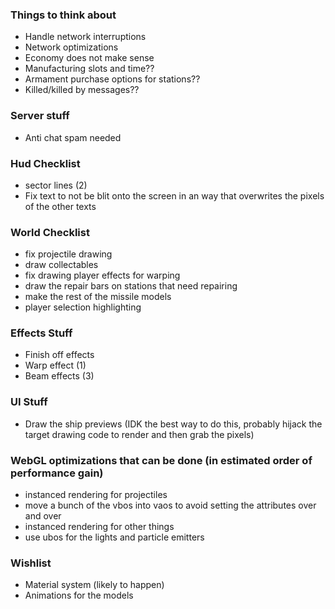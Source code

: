 ### Things to think about

- Handle network interruptions
- Network optimizations
- Economy does not make sense
- Manufacturing slots and time??
- Armament purchase options for stations??
- Killed/killed by messages??

### Server stuff

- Anti chat spam needed

### Hud Checklist

- sector lines (2)
- Fix text to not be blit onto the screen in an way that overwrites the pixels of the other texts

### World Checklist

- fix projectile drawing
- draw collectables
- fix drawing player effects for warping
- draw the repair bars on stations that need repairing
- make the rest of the missile models
- player selection highlighting

### Effects Stuff

- Finish off effects
- Warp effect (1)
- Beam effects (3)

### UI Stuff

- Draw the ship previews (IDK the best way to do this, probably hijack the target drawing code to render and then grab the pixels)

### WebGL optimizations that can be done (in estimated order of performance gain)

- instanced rendering for projectiles
- move a bunch of the vbos into vaos to avoid setting the attributes over and over
- instanced rendering for other things
- use ubos for the lights and particle emitters

### Wishlist

- Material system (likely to happen)
- Animations for the models
